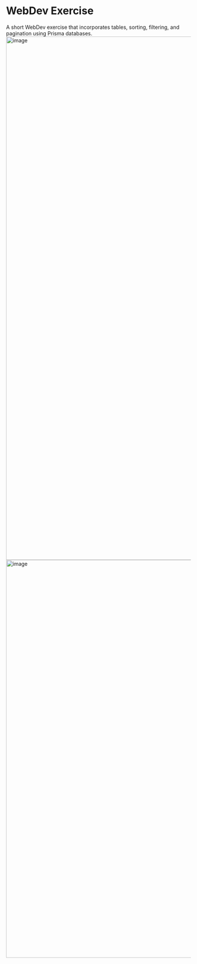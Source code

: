 # WebDev Exercise
A short WebDev exercise that incorporates tables, sorting, filtering, and pagination using Prisma databases.
<img width="1422" alt="image" src="https://github.com/user-attachments/assets/9e32fea2-9981-45d5-a975-1a4fe8157ade">
<img width="1081" alt="image" src="https://github.com/user-attachments/assets/b0f7ce49-3edf-41f5-bd25-1310e36907d7">

